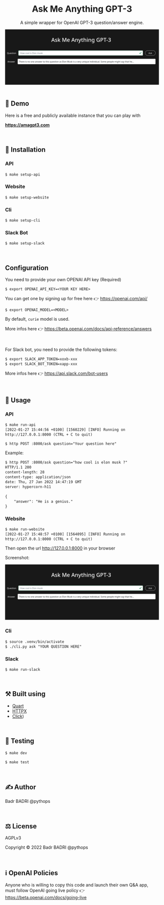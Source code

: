 <h1 align="center">Ask Me Anything GPT-3</h1>

<div align="cetner">
  <p align="center">A simple wrapper for OpenAI GPT-3 question/answer engine.</p>
  <img src="assets/website.png" alt="AMA GTP3"></img>
</div>

<br>

## 💫 Demo
Here is a free and publicly available instance that you can play with

**https://amagpt3.com**

<br>

## 🔌 Installation

### API
```
$ make setup-api
```

### Website
```
$ make setup-website
```

### Cli
```
$ make setup-cli
```

### Slack Bot
```
$ make setup-slack
```

<br>

## Configuration
You need to provide your own OPENAI API key (Required)
```
$ export OPENAI_API_KEY=<YOUR KEY HERE>
```
You can get one by signing up for free here 👉 https://openai.com/api/

```
$ export OPENAI_MODEL=<MODEL>
```
By default, `curie` model  is used.

More infos here 👉 https://beta.openai.com/docs/api-reference/answers

<br>

For Slack bot, you need to provide the following tokens:
```
$ export SLACK_APP_TOKEN=xoxb-xxx
$ export SLACK_BOT_TOKEN=xapp-xxx
```
More infos here 👉 https://api.slack.com/bot-users

<br>

## 🚀 Usage
### API
```
$ make run-api
[2022-01-27 15:44:56 +0100] [1560229] [INFO] Running on http://127.0.0.1:8000 (CTRL + C to quit)
```

```
$ http POST :8000/ask question="Your question here"
```

Example:
```
$ http POST :8000/ask question="how cool is elon musk ?"
HTTP/1.1 200
content-length: 28
content-type: application/json
date: Thu, 27 Jan 2022 14:47:19 GMT
server: hypercorn-h11

{
    "answer": "He is a genius."
}
```


### Website
```
$ make run-website
[2022-01-27 15:48:57 +0100] [1564095] [INFO] Running on http://127.0.0.1:8000 (CTRL + C to quit)
```
Then open the url http://127.0.0.1:8000 in your browser

Screenshot:

<div align="cetner">
  <img src="assets/website.png" alt="AMA GTP3"></img>
</div>


### Cli
```
$ source .venv/bin/activate
$ ./cli.py ask "YOUR QUESTION HERE"
```

### Slack
```
$ make run-slack
```

<br>

## ⚒️  Built using
- [Quart](https://github.com/pallets/quart)
- [HTTPX](https://github.com/encode/httpx/)
- [Click](https://github.com/pallets/click/))

<br>

## 🔧 Testing
```
$ make dev
```

```
$ make test
```

<br>

## ✍️  Author

Badr BADRI @pythops

<br>

## ⚖️  License
AGPLv3

Copyright © 2022 Badr BADRI @pythops

<br>

## ℹ️  OpenAI Policies
Anyone who is willing to copy this  code and launch their own Q&A app, must follow OpenAI going live policy 👉 https://beta.openai.com/docs/going-live
